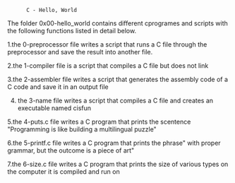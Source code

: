           C - Hello, World

  The folder 0x00-hello_world contains different cprogrames and scripts with the following functions listed in detail below.

1.the 0-preprocessor file writes a script that runs a C file through the preprocessor and save the result into another file.

2.the 1-compiler file is  a script that compiles a C file but does not link

3.the 2-assembler file writes a script that generates the assembly code of a C code and save it in an output file

4. the 3-name file  writes a script that compiles a C file and creates an executable named cisfun

5.the 4-puts.c file writes a C program that prints the scentence "Programming is like building a multilingual puzzle"

6.the 5-printf.c file  writes a C program that prints the phrase" with proper grammar, but the outcome is a piece of art"

7.the 6-size.c file writes a C program that prints the size of various types on the computer it is compiled and run on
